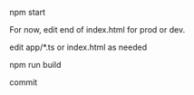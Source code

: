 npm start

For now, edit end of index.html for prod or dev.

edit app/*.ts or index.html as needed

npm run build

commit